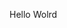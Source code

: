 Hello Wolrd































































































































































































































































































































































































































































































































































































































































































































































































































































































































































































































































































































































































































































































































































































































































































































































































































































































































































































































































































































































